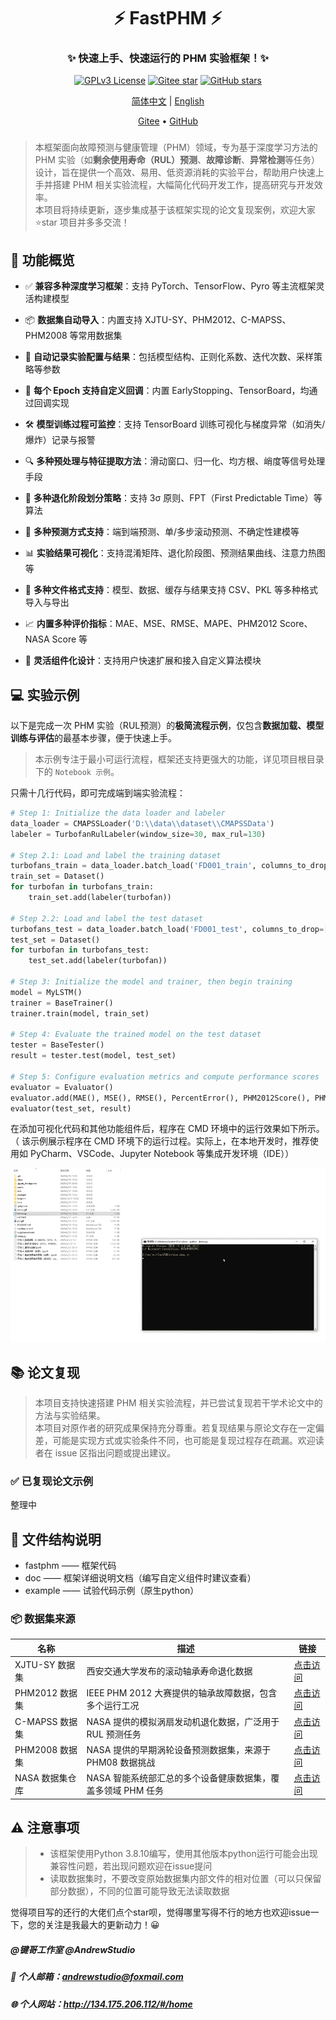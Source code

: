 <div align="center">
    <h1>⚡ FastPHM ⚡</h1>
</div>

<div align="center"><h3>✨ 
快速上手、快速运行的 PHM 实验框架！✨</h3></div>

<div align="center">

[![GPLv3 License](https://img.shields.io/badge/License-GPLv3-blue.svg)](https://www.gnu.org/licenses/gpl-3.0)
[![Gitee star](https://gitee.com/holdenmcgorin/FastPHM/badge/star.svg?theme=dark)](https://gitee.com/holdenmcgorin/FastPHM/stargazers)
[![GitHub stars](https://img.shields.io/github/stars/holden-mcgorin/FastPHM.svg?style=social)](https://github.com/holden-mcgorin/FastPHM/stargazers)

</div>

<div align="center">

[简体中文](README.md) | [English](readme-en.md)

</div>

<div align="center">
    <a href="https://gitee.com/holdenmcgorin/FastPHM" target="_blank">Gitee</a> •
    <a href="https://github.com/holden-mcgorin/FastPHM" target="_blank">GitHub</a>
</div>

###  
> 本框架面向故障预测与健康管理（PHM）领域，专为基于深度学习方法的 PHM 实验（如**剩余使用寿命（RUL）预测**、**故障诊断**、**异常检测**等任务）设计，旨在提供一个高效、易用、低资源消耗的实验平台，帮助用户快速上手并搭建 PHM 相关实验流程，大幅简化代码开发工作，提高研究与开发效率。  
> 本项目将持续更新，逐步集成基于该框架实现的论文复现案例，欢迎大家 ⭐star 项目并多多交流！

## 🚀    功能概览
- ✅ **兼容多种深度学习框架**：支持 PyTorch、TensorFlow、Pyro 等主流框架灵活构建模型

- 📦 **数据集自动导入**：内置支持 XJTU-SY、PHM2012、C-MAPSS、PHM2008 等常用数据集

- 📝 **自动记录实验配置与结果**：包括模型结构、正则化系数、迭代次数、采样策略等参数

- 🔁 **每个 Epoch 支持自定义回调**：内置 EarlyStopping、TensorBoard，均通过回调实现

- 🛠 **模型训练过程可监控**：支持 TensorBoard 训练可视化与梯度异常（如消失/爆炸）记录与报警

- 🔍 **多种预处理与特征提取方法**：滑动窗口、归一化、均方根、峭度等信号处理手段

- 🧠 **多种退化阶段划分策略**：支持 3σ 原则、FPT（First Predictable Time）等算法

- 🔮 **多种预测方式支持**：端到端预测、单/多步滚动预测、不确定性建模等

- 📊 **实验结果可视化**：支持混淆矩阵、退化阶段图、预测结果曲线、注意力热图等

- 📁 **多种文件格式支持**：模型、数据、缓存与结果支持 CSV、PKL 等多种格式导入与导出

- 📈 **内置多种评价指标**：MAE、MSE、RMSE、MAPE、PHM2012 Score、NASA Score 等

- 🔧 **灵活组件化设计**：支持用户快速扩展和接入自定义算法模块


## 💻    实验示例

以下是完成一次 PHM 实验（RUL预测）的**极简流程示例**，仅包含**数据加载、模型训练与评估**的最基本步骤，便于快速上手。

> 本示例专注于最小可运行流程，框架还支持更强大的功能，详见项目根目录下的 `Notebook 示例`。

只需十几行代码，即可完成端到端实验流程：

```python
# Step 1: Initialize the data loader and labeler
data_loader = CMAPSSLoader('D:\\data\\dataset\\CMAPSSData')
labeler = TurbofanRulLabeler(window_size=30, max_rul=130)

# Step 2.1: Load and label the training dataset
turbofans_train = data_loader.batch_load('FD001_train', columns_to_drop=[0, 1, 2, 3, 4, 8, 9, 13, 19, 21, 22])
train_set = Dataset()
for turbofan in turbofans_train:
    train_set.add(labeler(turbofan))

# Step 2.2: Load and label the test dataset
turbofans_test = data_loader.batch_load('FD001_test', columns_to_drop=[0, 1, 2, 3, 4, 8, 9, 13, 19, 21, 22])
test_set = Dataset()
for turbofan in turbofans_test:
    test_set.add(labeler(turbofan))

# Step 3: Initialize the model and trainer, then begin training
model = MyLSTM()
trainer = BaseTrainer()
trainer.train(model, train_set)

# Step 4: Evaluate the trained model on the test dataset
tester = BaseTester()
result = tester.test(model, test_set)

# Step 5: Configure evaluation metrics and compute performance scores
evaluator = Evaluator()
evaluator.add(MAE(), MSE(), RMSE(), PercentError(), PHM2012Score(), PHM2008Score())
evaluator(test_set, result)
```

在添加可视化代码和其他功能组件后，程序在 CMD 环境中的运行效果如下所示。  
（ 该示例展示程序在 CMD 环境下的运行过程。实际上，在本地开发时，推荐使用如 PyCharm、VSCode、Jupyter Notebook 等集成开发环境（IDE））

![demo](show.gif)


## 📚 论文复现
> 本项目支持快速搭建 PHM 相关实验流程，并已尝试复现若干学术论文中的方法与实验结果。   
> 本项目对原作者的研究成果保持充分尊重。若复现结果与原论文存在一定偏差，可能是实现方式或实验条件不同，也可能是复现过程存在疏漏。欢迎读者在 issue 区指出问题或提出建议。  


### ✅ 已复现论文示例

整理中

[//]: # (| 论文标题 | 出处 | 方法关键词 | 数据集 | 复现文件路径 |)

[//]: # (|----------|------|------------|--------|------------------|)

[//]: # (| A BiGRU method for RUL prediction | Measurement, 2020 | BiGRU | C-MAPSS | `reproduction/Bigru_RUL.ipynb` |)

[//]: # (| Prognostics uncertainty using Bayesian deep learning | IEEE TIE, 2019 | Bayesian DL | C-MAPSS | `reproduction/Bayesian_Uncertainty.py` |)


## 📂    文件结构说明
- fastphm —— 框架代码
- doc —— 框架详细说明文档（编写自定义组件时建议查看）
- example —— 试验代码示例（原生python）

### 📦 数据集来源

| 名称             | 描述                                  | 链接                                                                 |
|------------------|-------------------------------------|----------------------------------------------------------------------|
| XJTU-SY 数据集   | 西安交通大学发布的滚动轴承寿命退化数据                 | [点击访问](https://biaowang.tech/xjtu-sy-bearing-datasets/)         |
| PHM2012 数据集   | IEEE PHM 2012 大赛提供的轴承故障数据，包含多个运行工况  | [点击访问](https://github.com/Lucky-Loek/ieee-phm-2012-data-challenge-dataset) |
| C-MAPSS 数据集   | NASA 提供的模拟涡扇发动机退化数据，广泛用于 RUL 预测任务   | [点击访问](https://data.nasa.gov/Aeorspace/CMAPSS-Jet-Engine-Simulated-Data/ff5v-kuh6) |
| PHM2008 数据集   | NASA 提供的早期涡轮设备预测数据集，来源于 PHM08 数据挑战  | [点击访问](https://data.nasa.gov/download/nk8v-ckry/application%2Fzip) |
| NASA 数据集仓库  | NASA 智能系统部汇总的多个设备健康数据集，覆盖多领域 PHM 任务 | [点击访问](https://www.nasa.gov/intelligent-systems-division/discovery-and-systems-health/pcoe/pcoe-data-set-repository/) |


## ⚠    注意事项
> - 该框架使用Python 3.8.10编写，使用其他版本python运行可能会出现兼容性问题，若出现问题欢迎在issue提问
> - 读取数据集时，不要改变原始数据集内部文件的相对位置（可以只保留部分数据），不同的位置可能导致无法读取数据



觉得项目写的还行的大佬们点个star呗，觉得哪里写得不行的地方也欢迎issue一下，您的关注是我最大的更新动力！😀


##### @键哥工作室 @AndrewStudio
##### 📧 个人邮箱：andrewstudio@foxmail.com
##### 🌐 个人网站：http://134.175.206.112/#/home


